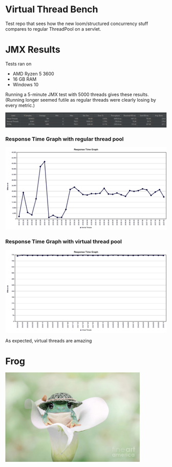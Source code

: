 # Virtual Thread Bench

Test repo that sees how the new loom/structured concurrency stuff compares to regular ThreadPool on a servlet.

 # JMX Results

Tests ran on 
 - AMD Ryzen 5 3600
 - 16 GB RAM
 - Windows 10

Running a 5-minute JMX test with 5000 threads gives these results. (Running longer seemed futile as regular threads were clearly losing by every metric.)

<img src="summary.PNG">

### Response Time Graph with regular thread pool
<img src="Response Time Graph Regular.png" width="720">

### Response Time Graph with virtual thread pool
<img src="Response Time Graph VT.png" width="720">

As expected, virtual threads are amazing

 # Frog
 
<img src="image.png" width="420">


